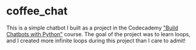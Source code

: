 # coffee_chat

This is a simple chatbot I built as a project in the Codecademy ["Build Chatbots with Python"](https://www.codecademy.com/enrolled/paths/build-chatbots-with-python) course. The goal of the project was to learn loops, and I created more infinite loops during this project than I care to admit!
